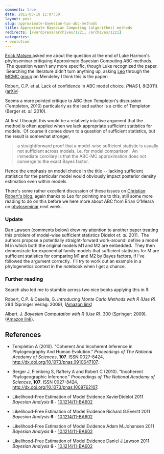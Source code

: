 ```yaml
---
comments: true
date: 2011-03-19 11:07:50
layout: post
slug: approximate-bayesian-hpc-abc-methods
title: Approximate Bayesian Computing (algorithms) methods
redirects: [/wordpress/archives/1221, /archives/1221]
categories:
- evolution
---
```


[Erick Matsen ](http://matsen.fhcrc.org/) asked me about the question at the end of Luke Harmon's phyloseminar critiquing Approximate Bayesian Computing ABC methods.  The question wasn't any more specific, though Luke recognized the paper.  Searching the literature didn't turn anything up, asking [Leo](http://www.mendeley.com/profiles/leonardo-de-oliveira-martins/) through the [MCMC group](http://www.mendeley.com/groups/517931/bayesian-mcmc/) on Mendeley I think this is the paper:

﻿Robert, C.P. et al. Lack of confidence in ABC model choice. _PNAS_ **I**, 8(2011). ([arXiv](http://arxiv.org/abs/1102.4432))

Seems a more pointed critique to ABC then Templeton's discussion (Templeton, 2010) particularly as the lead author is a critic of Templeton (Berger _et. al._ 2010).

At first I thought this would be a relatively intuitive argument that the method is often applied when we lack appropriate sufficient statistics for models.  Of course it comes down to a question of sufficient statistics, but the result is somewhat stronger,


> a straightforward proof that a model-wise sufficient statistic is usually not sufficient across models, i.e. for model comparison.  An immediate corollary is that the ABC-MC approximation does not converge to the exact Bayes factor.


Hence the emphasis on model choice in the title -- lacking sufficient statistics for the particular model would obviously impact posterior density estimation even within models.

There's some rather excellent discussion of these issues on [Christian Robert's blog](http://xianblog.wordpress.com/2011/03/08/error-in-abc-versus-error-in-model-choice/), again thanks to Leo for pointing me to this, still some more reading to do on this before we here more about ABC from Brian O'Meara on [phyloseminar](http://phyloseminar.org/) next week.


### Update


Dan Lawson (comments below) drew my attention to another paper treating this problem of model-wise sufficient statistics Didelot _et. al._ 2011.  The authors propose a potentially straight-forward work-around: define a model M in which both the original models M1 and M2 are embedded.  They then demonstrate for exponential family models that sufficient statistics for M are sufficient statistics for comparing M1 and M2 by Bayes factors, if I've followed the argument correctly.  I'll try to work out an example in a phylogenetics context in the notebook when I get a chance.


### Further reading


Search also led me to stumble across two nice books applying this in R.

Robert, C.P. & Casella, G. _Introducing Monte Carlo Methods with R (Use R)_. 284 (Springer Verlag: 2009), ([Amazon link](http://www.amazon.com/Introducing-Monte-Carlo-Methods-Use/dp/1441915753))

﻿Albert, J. _Bayesian Computation with R (Use R)_. 300 (Springer: 2009). ([Amazon link](http://www.amazon.com/Bayesian-Computation-R-Use/dp/0387922970)).





## References


- Templeton A (2010).
"Coherent And Incoherent Inference in Phylogeography And Human Evolution."
*Proceedings of The National Academy of Sciences*, **107**.
ISSN 0027-8424, <a href="http://dx.doi.org/10.1073/pnas.0910647107">http://dx.doi.org/10.1073/pnas.0910647107</a>.

- Berger J, Fienberg S, Raftery A and Robert C (2010).
"Incoherent Phylogeographic Inference."
*Proceedings of The National Academy of Sciences*, **107**.
ISSN 0027-8424, <a href="http://dx.doi.org/10.1073/pnas.1008762107">http://dx.doi.org/10.1073/pnas.1008762107</a>.



-  Likelihood-Free Estimation of Model Evidence XavierDidelot 2011 *Bayesian Analysis* **6**   - [10.1214/11-BA602](http://dx.doi.org/10.1214/11-BA602)
-  Likelihood-Free Estimation of Model Evidence Richard G.Everitt 2011 *Bayesian Analysis* **6**   - [10.1214/11-BA602](http://dx.doi.org/10.1214/11-BA602)
-  Likelihood-Free Estimation of Model Evidence Adam M.Johansen 2011 *Bayesian Analysis* **6**   - [10.1214/11-BA602](http://dx.doi.org/10.1214/11-BA602)
-  Likelihood-Free Estimation of Model Evidence Daniel J.Lawson 2011 *Bayesian Analysis* **6**   - [10.1214/11-BA602](http://dx.doi.org/10.1214/11-BA602)
